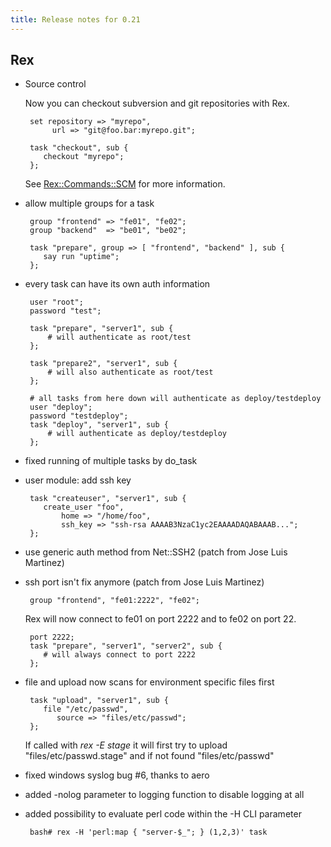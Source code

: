 ```yaml
---
title: Release notes for 0.21
---
```


## Rex

-   Source control

    Now you can checkout subversion and git repositories with Rex.

         set repository => "myrepo",
              url => "git@foo.bar:myrepo.git";
            
         task "checkout", sub {
            checkout "myrepo";
         };

    See [Rex::Commands::SCM](/api/Rex/Commands/SCM.pm.html) for more information.

-   allow multiple groups for a task

         group "frontend" => "fe01", "fe02";
         group "backend"  => "be01", "be02";
            
         task "prepare", group => [ "frontend", "backend" ], sub {
            say run "uptime";
         };

-   every task can have its own auth information

         user "root";
         password "test";
            
         task "prepare", "server1", sub {
             # will authenticate as root/test
         };
           
         task "prepare2", "server1", sub {
             # will also authenticate as root/test
         };
           
         # all tasks from here down will authenticate as deploy/testdeploy
         user "deploy";
         password "testdeploy";
         task "deploy", "server1", sub {
             # will authenticate as deploy/testdeploy
         };

-   fixed running of multiple tasks by do\_task

-   user module: add ssh key

         task "createuser", "server1", sub {
            create_user "foo",
                home => "/home/foo",
                ssh_key => "ssh-rsa AAAAB3NzaC1yc2EAAAADAQABAAAB...";
         };

-   use generic auth method from Net::SSH2 (patch from Jose Luis Martinez)

-   ssh port isn't fix anymore (patch from Jose Luis Martinez)

         group "frontend", "fe01:2222", "fe02";

    Rex will now connect to fe01 on port 2222 and to fe02 on port 22.

         port 2222;
         task "prepare", "server1", "server2", sub {
            # will always connect to port 2222
         };

-   file and upload now scans for environment specific files first

         task "upload", "server1", sub {
            file "/etc/passwd",
               source => "files/etc/passwd";
         };

    If called with *rex -E stage* it will first try to upload "files/etc/passwd.stage" and if not found "files/etc/passwd"

-   fixed windows syslog bug \#6, thanks to aero

-   added -nolog parameter to logging function to disable logging at all

-   added possibility to evaluate perl code within the -H CLI parameter

         bash# rex -H 'perl:map { "server-$_"; } (1,2,3)' task


